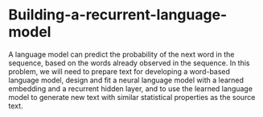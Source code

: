 # Building-a-recurrent-language-model
A language model can predict the probability of the next word in the sequence, based  on the words already observed in the sequence. In this problem, we will need to prepare  text for developing a word-based language model, design and fit a neural language model  with a learned embedding and a recurrent hidden layer, and to use the learned language model to generate new text with similar statistical properties as the source text.
